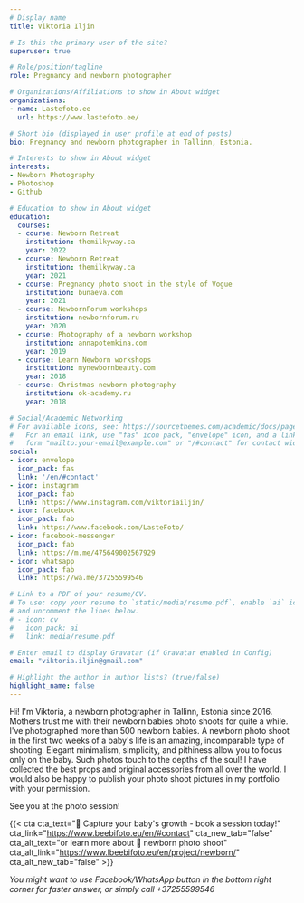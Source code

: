 ```yaml
---
# Display name
title: Viktoria Iljin

# Is this the primary user of the site?
superuser: true

# Role/position/tagline
role: Pregnancy and newborn photographer

# Organizations/Affiliations to show in About widget
organizations:
- name: Lastefoto.ee
  url: https://www.lastefoto.ee/

# Short bio (displayed in user profile at end of posts)
bio: Pregnancy and newborn photographer in Tallinn, Estonia.

# Interests to show in About widget
interests:
- Newborn Photography
- Photoshop
- Github

# Education to show in About widget
education:
  courses:
  - course: Newborn Retreat
    institution: themilkyway.ca
    year: 2022
  - course: Newborn Retreat
    institution: themilkyway.ca
    year: 2021
  - course: Pregnancy photo shoot in the style of Vogue
    institution: bunaeva.com
    year: 2021  
  - course: NewbornForum workshops
    institution: newbornforum.ru
    year: 2020
  - course: Photography of a newborn workshop
    institution: annapotemkina.com
    year: 2019
  - course: Learn Newborn workshops
    institution: mynewbornbeauty.com
    year: 2018
  - course: Christmas newborn photography
    institution: ok-academy.ru
    year: 2018

# Social/Academic Networking
# For available icons, see: https://sourcethemes.com/academic/docs/page-builder/#icons
#   For an email link, use "fas" icon pack, "envelope" icon, and a link in the
#   form "mailto:your-email@example.com" or "/#contact" for contact widget.
social:
- icon: envelope
  icon_pack: fas
  link: '/en/#contact'
- icon: instagram
  icon_pack: fab
  link: https://www.instagram.com/viktoriailjin/
- icon: facebook
  icon_pack: fab
  link: https://www.facebook.com/LasteFoto/
- icon: facebook-messenger
  icon_pack: fab
  link: https://m.me/475649002567929
- icon: whatsapp
  icon_pack: fab
  link: https://wa.me/37255599546

# Link to a PDF of your resume/CV.
# To use: copy your resume to `static/media/resume.pdf`, enable `ai` icons in `params.toml`, 
# and uncomment the lines below.
# - icon: cv
#   icon_pack: ai
#   link: media/resume.pdf

# Enter email to display Gravatar (if Gravatar enabled in Config)
email: "viktoria.iljin@gmail.com"

# Highlight the author in author lists? (true/false)
highlight_name: false
---
```

Hi! I'm Viktoria, a newborn photographer in Tallinn, Estonia  since 2016. Mothers trust me with their newborn babies photo shoots for quite a while. I've photographed more than 500 newborn babies. A newborn photo shoot in the first two weeks of a baby's life is an amazing, incomparable type of shooting. Elegant minimalism, simplicity, and pithiness allow you to focus only on the baby. Such photos touch to the depths of the soul! I have collected the best props and original accessories from all over the world. I would also be happy to publish your photo shoot pictures in my portfolio with your permission.

See you at the photo session!

{{< cta cta_text="💛 Capture your baby's growth - book a session today!" cta_link="https://www.beebifoto.eu/en/#contact" cta_new_tab="false" cta_alt_text="or learn more about 👶 newborn photo shoot" cta_alt_link="https://www.lbeebifoto.eu/en/project/newborn/" cta_alt_new_tab="false" >}}

_You might want to use Facebook/WhatsApp button in the bottom right corner for faster answer, or simply call +37255599546_